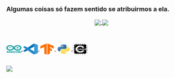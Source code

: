 ### Algumas coisas só fazem sentido se atribuirmos a ela.

<div align="center">
  <a href="https://github.com/rogertecnic">
  <img height="180em" align="center" src="https://github-readme-stats.vercel.app/api?username=rogertecnic&show_icons=true&theme=dark&include_all_commits=true&count_private=true"/>
  <img height="180em" align="center" src="https://github-readme-stats.vercel.app/api/top-langs/?username=rogertecnic&layout=compact&langs_count=7&theme=dark"/>
</div>
  
  ##
  
<div style="display: inline_block"><br>
  <img align="center" alt="Arduino" height="30" width="40" src="https://raw.githubusercontent.com/devicons/devicon/master/icons/arduino/arduino-original-wordmark.svg">
  <img align="center" alt="VSCode" height="30" width="40" src="https://github.com/devicons/devicon/blob/master/icons/vscode/vscode-original.svg">
  <img align="center" alt="VSCode" height="30" width="40" src="https://github.com/devicons/devicon/blob/master/icons/tensorflow/tensorflow-original.svg">
  <img align="center" alt="VSCode" height="30" width="40" src="https://github.com/devicons/devicon/blob/master/icons/python/python-original.svg">
  <img align="center" alt="VSCode" height="30" width="40" src="https://github.com/devicons/devicon/blob/master/icons/embeddedc/embeddedc-original-wordmark.svg">
</div>
  
  
  ##
 
  ![](https://github.com/rogertecnic/rogertecnic/blob/output/github-contribution-grid-snake.svg)
